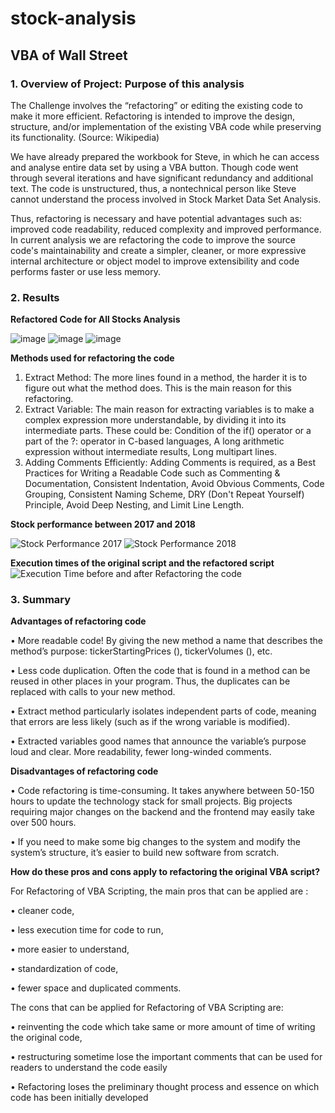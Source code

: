 # stock-analysis

## VBA of Wall Street

### 1. Overview of Project: Purpose of this analysis
The Challenge involves the “refactoring” or editing the existing code to make it more efficient. Refactoring is intended to improve the design, structure, and/or implementation of the existing VBA code while preserving its functionality. (Source: Wikipedia)


We have already prepared the workbook for Steve, in which he can access and analyse entire data set by using a VBA button. Though code went through several iterations and have significant redundancy and additional text. The code is unstructured, thus, a nontechnical person like Steve cannot understand the process involved in Stock Market Data Set Analysis.



Thus, refactoring is necessary and have potential advantages such as: improved code readability, reduced complexity and improved performance. In current analysis we are refactoring the code to improve the source code's maintainability and create a simpler, cleaner, or more expressive internal architecture or object model to improve extensibility and code performs faster or use less memory.

### 2. Results

**Refactored Code for All Stocks Analysis**


![image](https://user-images.githubusercontent.com/86085614/125226038-4da06700-e29e-11eb-86a6-6ad27582751c.png)
![image](https://user-images.githubusercontent.com/86085614/125226047-5002c100-e29e-11eb-8f8f-478ac18ef9bf.png)
![image](https://user-images.githubusercontent.com/86085614/125226062-58f39280-e29e-11eb-89c4-bdf277d4fe85.png)


**Methods used for refactoring the code**
1.	Extract Method: The more lines found in a method, the harder it is to figure out what the method does. This is the main reason for this refactoring. 
2.	Extract Variable: The main reason for extracting variables is to make a complex expression more understandable, by dividing it into its intermediate parts. These could be: Condition of the if() operator or a part of the ?: operator in C-based languages, A long arithmetic expression without intermediate results, Long multipart lines.
3.	Adding Comments Efficiently: Adding Comments is required, as a Best Practices for Writing a Readable Code such as Commenting & Documentation, Consistent Indentation, Avoid Obvious Comments, Code Grouping, Consistent Naming Scheme, DRY (Don't Repeat Yourself) Principle, Avoid Deep Nesting, and Limit Line Length.

**Stock performance between 2017 and 2018**


![Stock Performance 2017](https://user-images.githubusercontent.com/86085614/125226083-64df5480-e29e-11eb-8e74-523ccac0fb40.png)
![Stock Performance 2018](https://user-images.githubusercontent.com/86085614/125226088-67da4500-e29e-11eb-8191-a740498c4efa.png)


**Execution times of the original script and the refactored script**
![Execution Time before and after Refactoring the code](https://user-images.githubusercontent.com/86085614/125226024-46795900-e29e-11eb-8258-0add42289550.png)


### 3. Summary

**Advantages of refactoring code**

•	More readable code! By giving the new method a name that describes the method’s purpose: tickerStartingPrices (), tickerVolumes (), etc.

•	Less code duplication. Often the code that is found in a method can be reused in other places in your program. Thus, the duplicates can be replaced with calls to your new method.

•	Extract method particularly isolates independent parts of code, meaning that errors are less likely (such as if the wrong variable is modified).

•	Extracted variables good names that announce the variable’s purpose loud and clear. More readability, fewer long-winded comments.

**Disadvantages of refactoring code**

•	Code refactoring is time-consuming. It takes anywhere between 50-150 hours to update the technology stack for small projects. Big projects requiring major changes on the backend and the frontend may easily take over 500 hours.

•	If you need to make some big changes to the system and modify the system’s structure, it’s easier to build new software from scratch.



**How do these pros and cons apply to refactoring the original VBA script?**

For Refactoring of VBA Scripting, the main pros that can be applied are : 

•	cleaner code, 

•	less execution time for code to run, 

•	more easier to understand, 

•	standardization of code, 

•	fewer space and duplicated comments.

The cons that can be applied for Refactoring of VBA Scripting are: 

•	reinventing the code which take same or more amount of time of writing the original code, 

•	restructuring sometime lose the important comments that can be used for readers to understand the code easily

•	Refactoring loses the preliminary thought process and essence on which code has been initially developed

